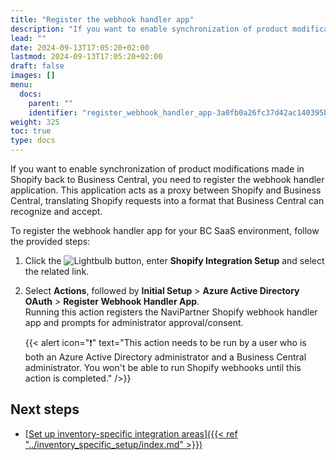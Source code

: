 ```yaml
---
title: "Register the webhook handler app"
description: "If you want to enable synchronization of product modifications made in Shopify back to Business Central, you need to register the webhook handler application."
lead: ""
date: 2024-09-13T17:05:20+02:00
lastmod: 2024-09-13T17:05:20+02:00
draft: false
images: []
menu:
  docs:
    parent: ""
    identifier: "register_webhook_handler_app-3a0fb0a26fc37d42ac140395b02df488"
weight: 325
toc: true
type: docs
---
```


If you want to enable synchronization of product modifications made in Shopify back to Business Central, you need to register the webhook handler application. This application acts as a proxy between Shopify and Business Central, translating Shopify requests into a format that Business Central can recognize and accept. 

To register the webhook handler app for your BC SaaS environment, follow the provided steps:

1. Click the ![Lightbulb](Lightbulb_icon.PNG) button, enter **Shopify Integration Setup** and select the related link.
2. Select **Actions**, followed by **Initial Setup** > **Azure Active Directory OAuth** > **Register Webhook Handler App**.        
   Running this action registers the NaviPartner Shopify webhook handler app and prompts for administrator approval/consent. 

   {{< alert icon="❗" text="This action needs to be run by a user who is both an Azure Active Directory administrator and a Business Central administrator. You won't be able to run Shopify webhooks until this action is completed." />}}

## Next steps

- [<ins>Set up inventory-specific integration areas<ins>]({{< ref "../inventory_specific_setup/index.md" >}})